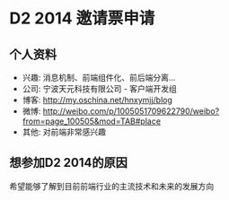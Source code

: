 # D2 2014 邀请票申请

## 个人资料

- 兴趣: 消息机制、前端组件化、前后端分离...
- 公司: 宁波天元科技有限公司 - 客户端开发组
- 博客: http://my.oschina.net/hnxymjj/blog
- 微博: http://weibo.com/p/1005051709622790/weibo?from=page_100505&mod=TAB#place
- 其他: 对前端非常感兴趣

## 想参加D2 2014的原因
希望能够了解到目前前端行业的主流技术和未来的发展方向